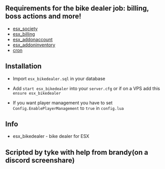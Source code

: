 ## Requirements for the bike dealer job: billing, boss actions and more!
  * [esx_society](https://github.com/ESX-Org/esx_society)
  * [esx_billing](https://github.com/ESX-Org/esx_billing)
  * [esx_addonaccount](https://github.com/ESX-Org/esx_addonaccount)
  * [esx_addoninventory](https://github.com/ESX-Org/esx_addoninventory)
  * [cron](https://github.com/ESX-Org/cron)

## Installation
- Import `esx_bikedealer.sql` in your database
- Add `start esx_bikedealer` into your `server.cfg` or if on a VPS add this `ensure esx_bikedealer`

- If you want player management you have to set `Config.EnablePlayerManagement` to `true` in `config.lua`

## Info
- esx_bikedealer - bike dealer for ESX

## Scripted by tyke with help from brandy(on a discord screenshare)